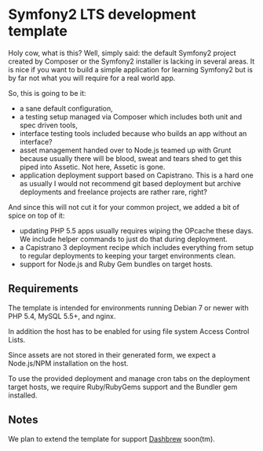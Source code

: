 # Symfony2 LTS development template

Holy cow, what is this? Well, simply said: the default Symfony2 project
created by Composer or the Symfony2 installer is lacking in several
areas. It is nice if you want to build a simple application for learning
Symfony2 but is by far not what you will require for a real world app.

So, this is going to be it:

* a sane default configuration,
* a testing setup managed via Composer which includes both unit and spec
  driven tools,
* interface testing tools included because who builds an app without an
  interface?
* asset management handed over to Node.js teamed up with Grunt because
  usually there will be blood, sweat and tears shed to get this piped
  into Assetic. Not here, Assetic is gone.
* application deployment support based on Capistrano. This is a hard one
  as usually I would not recommend git based deployment but archive
  deployments and freelance projects are rather rare, right?

And since this will not cut it for your common project, we added a bit
of spice on top of it:

* updating PHP 5.5 apps usually requires wiping the OPcache these days.
  We include helper commands to just do that during deployment.
* a Capistrano 3 deployment recipe which includes everything from setup
  to regular deployments to keeping your target environments clean.
* support for Node.js and Ruby Gem bundles on target hosts.

## Requirements

The template is intended for environments running Debian 7 or newer
with PHP 5.4, MySQL 5.5+, and nginx.

In addition the host has to be enabled for using file system Access
Control Lists.

Since assets are not stored in their generated form, we expect a
Node.js/NPM installation on the host.

To use the provided deployment and manage cron tabs on the deployment
target hosts, we require Ruby/RubyGems support and the Bundler gem
installed.

## Notes

We plan to extend the template for support [Dashbrew][dashbrew] soon(tm).


[composer]: http://getcomposer.org/
[symfony]:  http://symfony.com/doc/2.7/book/installation.html
[node]:     http://www.nodejs.org/
[npm]:      http://www.npmjs.org/
[ruby]:     https://www.ruby-lang.org/
[rubygems]: https://rubygems.org/
[bundler]:  http://bundler.io/
[dashbrew]: https://github.com/mdkholy/dashbrew

